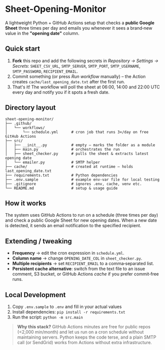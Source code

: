 # Sheet-Opening-Monitor

A lightweight Python + GitHub Actions setup that checks a **public Google Sheet** three times per day and emails you whenever it sees a brand‑new value in the **"opening date"** column.

## Quick start
1. **Fork** this repo and add the following secrets in *Repository → Settings → Secrets*: `SHEET_CSV_URL`, `SMTP_SERVER`, `SMTP_PORT`, `SMTP_USERNAME`, `SMTP_PASSWORD`, `RECIPIENT_EMAIL`.
2. Commit something (or press *Run workflow* manually) – the Action creates `cache/last_opening_date.txt` after the first run.
3. That's it! The workflow will poll the sheet at 06:00, 14:00 and 22:00 UTC every day and notify you if it spots a fresh date.

## Directory layout

```text
sheet-opening-monitor/
├── .github/
│   └── workflows/
│       └── schedule.yml      # cron job that runs 3×/day on free GitHub Actions
├── src/
│   ├── __init__.py           # empty – marks the folder as a module
│   ├── main.py               # orchestrates the run
│   ├── sheet_checker.py      # pulls the sheet & extracts latest opening date
│   └── emailer.py            # SMTP helper
├── cache/                    # created at runtime – holds last_opening_date.txt
├── requirements.txt          # Python dependencies
├── .env.sample               # example env‑var file for local testing
├── .gitignore                # ignores .env, cache, venv etc.
└── README.md                 # setup & usage guide
```

## How it works

The system uses GitHub Actions to run on a schedule (three times per day) and check a public Google Sheet for new opening dates. When a new date is detected, it sends an email notification to the specified recipient.

## Extending / tweaking

* **Frequency** → edit the cron expression in `schedule.yml`.
* **Column name** → change `OPENING_DATE_COL` in `sheet_checker.py`.
* **Multiple recipients** → set `RECIPIENT_EMAIL` to a comma‑separated list.
* **Persistent cache alternative**: switch from the text file to an issue comment, S3 bucket, or GitHub Actions *cache* if you prefer commit‑free runs.

## Local Development

1. Copy `.env.sample` to `.env` and fill in your actual values
2. Install dependencies: `pip install -r requirements.txt`
3. Run the script: `python -m src.main`

> **Why this stack?**  GitHub Actions minutes are free for public repos (<2,000 min/month) and let us run on a cron schedule without maintaining servers. Python keeps the code terse, and a plain SMTP call (or SendGrid) works from Actions without extra infrastructure.
